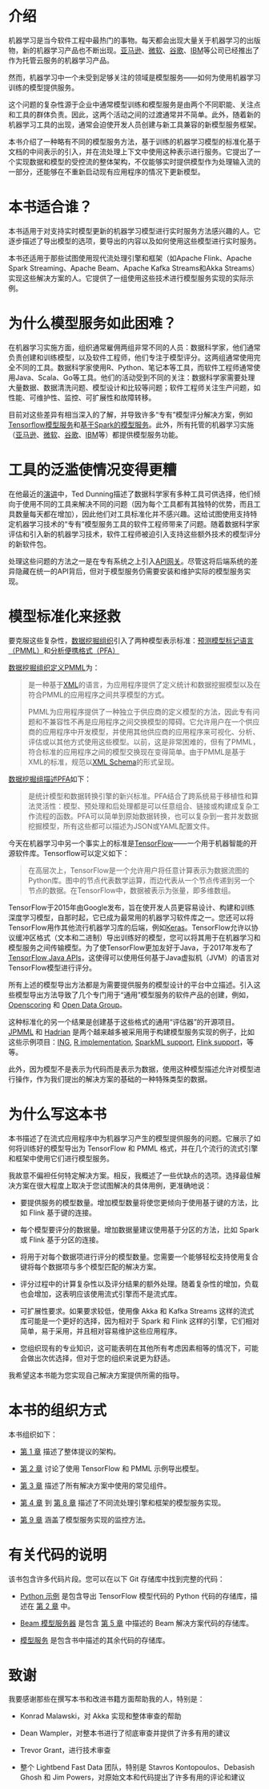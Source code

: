 # 介绍

机器学习是当今软件工程中最热门的事物。每天都会出现大量关于机器学习的出版物，新的机器学习产品也不断出现。[亚马逊](http://bit.ly/what-is-amazon-ml)、[微软](http://bit.ly/azure-ml-modules)、[谷歌](http://bit.ly/google-cloud-ml)、[IBM](http://bit.ly/IBM-ml)等公司已经推出了作为托管云服务的机器学习产品。

然而，机器学习中一个未受到足够关注的领域是模型服务——如何为使用机器学习训练的模型提供服务。

这个问题的复杂性源于企业中通常模型训练和模型服务是由两个不同职能、关注点和工具的群体负责。因此，这两个活动之间的过渡通常并不简单。此外，随着新的机器学习工具的出现，通常会迫使开发人员创建与新工具兼容的新模型服务框架。

本书介绍了一种略有不同的模型服务方法，基于训练的机器学习模型的标准化基于文档的中间表示的引入，并在流处理上下文中使用这种表示进行服务。它提出了一个实现数据和模型的受控流的整体架构，不仅能够实时提供模型作为处理输入流的一部分，还能够在不重新启动现有应用程序的情况下更新模型。

# 本书适合谁？

本书适用于对支持实时模型更新的机器学习模型进行实时服务方法感兴趣的人。它逐步描述了导出模型的选项，要导出的内容以及如何使用这些模型进行实时服务。

本书还适用于那些试图使用现代流处理引擎和框架（如Apache Flink、Apache Spark Streaming、Apache Beam、Apache Kafka Streams和Akka Streams）实现这些解决方案的人。它提供了一组使用这些技术进行模型服务实现的实际示例。

# 为什么模型服务如此困难？

在机器学习实施方面，组织通常雇佣两组非常不同的人员：数据科学家，他们通常负责创建和训练模型，以及软件工程师，他们专注于模型评分。这两组通常使用完全不同的工具。数据科学家使用R、Python、笔记本等工具，而软件工程师通常使用Java、Scala、Go等工具。他们的活动受到不同的关注：数据科学家需要处理大量数据、数据清洗问题、模型设计和比较等问题；软件工程师关注生产问题，如性能、可维护性、监控、可扩展性和故障转移。

目前对这些差异有相当深入的了解，并导致许多“专有”模型评分解决方案，例如[Tensorflow模型服务](https://tensorflow.github.io/serving/)和[基于Spark的模型服务](http://bit.ly/2xy47wV)。此外，所有托管的机器学习实施（[亚马逊](http://bit.ly/what-is-amazon-ml)、[微软](http://bit.ly/azure-ml-modules)、[谷歌](http://bit.ly/google-cloud-ml)、[IBM](http://bit.ly/IBM-ml)等）都提供模型服务功能。

# 工具的泛滥使情况变得更糟

在他最近的[演讲](http://bit.ly/ted-dunning-ffsf-2017)中，Ted Dunning描述了数据科学家有多种工具可供选择，他们倾向于使用不同的工具来解决不同的问题（因为每个工具都有其独特的优势，而且工具数量每天都在增加），因此他们对工具标准化并不感兴趣。这给试图使用支持特定机器学习技术的“专有”模型服务工具的软件工程师带来了问题。随着数据科学家评估和引入新的机器学习技术，软件工程师被迫引入支持这些额外技术的模型评分的新软件包。

处理这些问题的方法之一是在专有系统之上引入[API网关](https://github.com/ucbrise/clipper)。尽管这将后端系统的差异隐藏在统一的API背后，但对于模型服务仍需要安装和维护实际的模型服务实现。

# 模型标准化来拯救

要克服这些复杂性，[数据挖掘组织](http://dmg.org/)引入了两种模型表示标准：[预测模型标记语言（PMML）](http://dmg.org/pmml/v4-1/GeneralStructure.html)和[分析便携格式（PFA）](http://dmg.org/pfa/)

[数据挖掘组织定义PMML](http://dmg.org/pmml/pmml-v4-3.html)为：

> 是一种基于[XML](http://www.w3.org/TR/REC-xml/)的语言，为应用程序提供了定义统计和数据挖掘模型以及在符合PMML的应用程序之间共享模型的方式。
> 
> PMML为应用程序提供了一种独立于供应商的定义模型的方法，因此专有问题和不兼容性不再是应用程序之间交换模型的障碍。它允许用户在一个供应商的应用程序中开发模型，并使用其他供应商的应用程序来可视化、分析、评估或以其他方式使用这些模型。以前，这是非常困难的，但有了PMML，符合标准的应用程序之间的模型交换现在变得简单。由于PMML是基于XML的标准，规范以[XML Schema](http://dmg.org/pmml/v4-3/pmml-4-3.xsd)的形式呈现。

[数据挖掘组描述PFA](http://dmg.org/pfa/)如下：

> 是统计模型和数据转换引擎的新兴标准。PFA结合了跨系统易于移植性和算法灵活性：模型、预处理和后处理都是可以任意组合、链接或构建成复杂工作流程的函数。PFA可以简单到原始数据转换，也可以复杂到一套并发数据挖掘模型，所有这些都可以描述为JSON或YAML配置文件。

今天在机器学习中另一个事实上的标准是[TensorFlow](https://www.tensorflow.org/)——一个用于机器智能的开源软件库。Tensorflow可以定义如下：

> 在高层次上，TensorFlow是一个允许用户将任意计算表示为数据流图的Python库。图中的节点代表数学运算，而边代表从一个节点传递到另一个节点的数据。在TensorFlow中，数据被表示为张量，即多维数组。

TensorFlow于2015年由Google发布，旨在使开发人员更容易设计、构建和训练深度学习模型，自那时起，它已成为最常用的机器学习软件库之一。您还可以将TensorFlow用作其他流行机器学习库的后端，例如[Keras](https://keras.io/)。TensorFlow允许以协议缓冲区格式（文本和二进制）导出训练好的模型，您可以将其用于在机器学习和模型服务之间传输模型。为了使TensorFlow更加友好于Java，于2017年发布了[TensorFlow Java APIs](http://bit.ly/tensorflow-java-apis)，这使得可以使用任何基于Java虚拟机（JVM）的语言对TensorFlow模型进行评分。

所有上述的模型导出方法都是为需要提供服务的模型设计的平台中立描述。引入这些模型导出方法导致了几个专门用于“通用”模型服务的软件产品的创建，例如，[Openscoring](http://openscoring.io/) 和 [Open Data Group](https://www.opendatagroup.com/)。

这种标准化的另一个结果是创建基于这些格式的通用“评估器”的开源项目。[JPMML](https://github.com/jpmml/jpmml-evaluator) 和 [Hadrian](https://github.com/opendatagroup/hadrian) 是两个越来越多被采用用于构建模型服务实现的例子，比如这些示例项目：[ING](http://bit.ly/erik-de-noojj-ffsf-2017), [R implementation](http://fastdatageek.blogspot.com/2014/03/), [SparkML support](https://github.com/jpmml/jpmml-evaluator-spark), [Flink support](https://github.com/FlinkML/flink-jpmml)，等等。

此外，因为模型不是表示为代码而是表示为数据，使用这种模型描述允许对模型进行操作，作为我们提出的解决方案的基础的一种特殊类型的数据。

# 为什么写这本书

本书描述了在流式应用程序中为机器学习产生的模型提供服务的问题。它展示了如何将训练好的模型导出为 TensorFlow 和 PMML 格式，并在几个流行的流式引擎和框架中使用它们进行模型服务。

我故意不偏袒任何特定解决方案。相反，我概述了一些优缺点的选项。选择最佳解决方案在很大程度上取决于您试图解决的具体用例，更准确地说：

+   要提供服务的模型数量。增加模型数量将使您更倾向于使用基于键的方法，比如 Flink 基于键的连接。

+   每个模型要评分的数据量。增加数据量建议使用基于分区的方法，比如 Spark 或 Flink 基于分区的连接。

+   将用于对每个数据项进行评分的模型数量。您需要一个能够轻松支持使用复合键将每个数据项与多个模型匹配的解决方案。

+   评分过程中的计算复杂性以及评分结果的额外处理。随着复杂性的增加，负载也会增加，这表明应该使用流式引擎而不是流式库。

+   可扩展性要求。如果要求较低，使用像 Akka 和 Kafka Streams 这样的流式库可能是一个更好的选择，因为相对于 Spark 和 Flink 这样的引擎，它们相对简单，易于采用，并且相对容易维护这些应用程序。

+   您组织现有的专业知识，这可能表明在其他所有考虑因素相等的情况下，可能会做出次优选择，但对于您的组织来说更为舒适。

我希望这本书能为您实现自己解决方案提供所需的指导。

# 本书的组织方式

本书组织如下：

+   [第 1 章](ch01.html#proposed_implementation) 描述了整体提议的架构。

+   [第 2 章](ch02.html#exporting_models) 讨论了使用 TensorFlow 和 PMML 示例导出模型。

+   [第 3 章](ch03.html#implementing_model_scoring) 描述了所有解决方案中使用的常见组件。

+   [第 4 章](ch04.html#apache_flink_implementation) 到 [第 8 章](ch08.html#akka_streams_implementation) 描述了不同流处理引擎和框架的模型服务实现。

+   [第 9 章](ch09.html#monitoring) 涵盖了模型服务实现的监控方法。

# 有关代码的说明

该书包含许多代码片段。您可以在以下 Git 存储库中找到完整的代码：

+   [Python 示例](https://github.com/typesafehub/fdp-tensorflow-python-examples) 是包含导出 TensorFlow 模型代码的 Python 代码的存储库，描述在 [第 2 章](ch02.html#exporting_models) 中。

+   [Beam 模型服务器](https://github.com/typesafehub/fdp-beam-modelServer) 是包含 [第 5 章](ch05.html#apache_beam_implementation) 中描述的 Beam 解决方案代码的存储库。

+   [模型服务](https://github.com/typesafehub/fdp-modelserver) 是包含书中描述的其余代码的存储库。

# 致谢

我要感谢那些在撰写本书和改进书籍方面帮助我的人，特别是：

+   Konrad Malawski，对 Akka 实现和整体审查的帮助

+   Dean Wampler，对整本书进行了彻底审查并提供了许多有用的建议

+   Trevor Grant，进行技术审查

+   整个 Lightbend Fast Data 团队，特别是 Stavros Kontopoulos、Debasish Ghosh 和 Jim Powers，对原始文本和代码提出了许多有用的评论和建议

